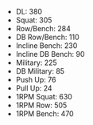 * DL: 380
*  Squat: 305
*  Row/Bench: 284
*  DB Row/Bench: 110
*  Incline Bench: 230
*  Incline DB Bench: 90
*  Military: 225
*  DB Military: 85
*  Push Up: 76
*  Pull Up: 24
*  1RPM Squat: 630
*  1RPM Row: 505
*  1RPM Bench: 470
